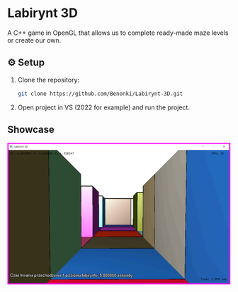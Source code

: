 # Labirynt 3D

A C++ game in OpenGL that allows us to complete ready-made maze levels or create our own.

## ⚙️ Setup

1. Clone the repository:
    ```bash
    git clone https://github.com/Benonki/Labirynt-3D.git
    ```
2. Open project in VS (2022 for example) and run the project.

## Showcase

<div align="center">
  <img src="https://github.com/Benonki/Portfolio/blob/main/StronaGlowna/sc/labirynt.PNG" alt="Preview of My Project">
</div>

